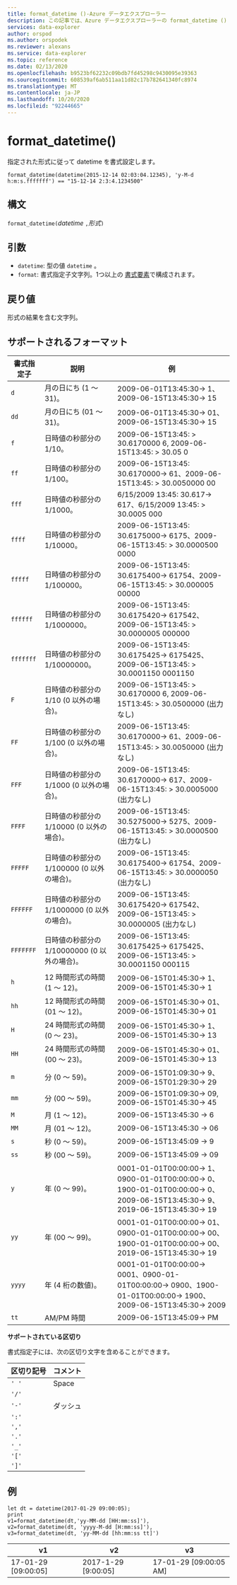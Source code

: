 ```yaml
---
title: format_datetime ()-Azure データエクスプローラー
description: この記事では、Azure データエクスプローラーの format_datetime () について説明します。
services: data-explorer
author: orspod
ms.author: orspodek
ms.reviewer: alexans
ms.service: data-explorer
ms.topic: reference
ms.date: 02/13/2020
ms.openlocfilehash: b9523bf62232c09bdb7fd45298c9430095e39363
ms.sourcegitcommit: 608539af6ab511aa11d82c17b782641340fc8974
ms.translationtype: MT
ms.contentlocale: ja-JP
ms.lasthandoff: 10/20/2020
ms.locfileid: "92244665"
---
```

# <a name="format_datetime"></a>format_datetime()

指定された形式に従って datetime を書式設定します。

```kusto
format_datetime(datetime(2015-12-14 02:03:04.12345), 'y-M-d h:m:s.fffffff') == "15-12-14 2:3:4.1234500"
```

## <a name="syntax"></a>構文

`format_datetime(`*datetime* `,`*形式*`)`

## <a name="arguments"></a>引数

* `datetime`: 型の値 `datetime` 。
* `format`: 書式指定子文字列。1つ以上の [書式要素](#supported-formats)で構成されます。

## <a name="returns"></a>戻り値

形式の結果を含む文字列。

## <a name="supported-formats"></a>サポートされるフォーマット

|書式指定子   |説明    |例
|---|---|---
|`d`    |月の日にち (1 ～ 31)。 | 2009-06-01T13:45:30-> 1、2009-06-15T13:45:30-> 15
|`dd`   |月の日にち (01 ～ 31)。| 2009-06-01T13:45:30-> 01、2009-06-15T13:45:30-> 15
|`f`    |日時値の秒部分の 1/10。 |2009-06-15T13:45: > 30.6170000 6, 2009-06-15T13:45: > 30.05 0
|`ff`   |日時値の秒部分の 1/100。 |2009-06-15T13:45: 30.6170000-> 61、2009-06-15T13:45: > 30.0050000 00
|`fff`  |日時値の秒部分の 1/1000。 |6/15/2009 13:45: 30.617-> 617、6/15/2009 13:45: > 30.0005 000
|`ffff` |日時値の秒部分の 1/10000。 |2009-06-15T13:45: 30.6175000-> 6175、2009-06-15T13:45: > 30.0000500 0000
|`fffff`    |日時値の秒部分の 1/100000。 |2009-06-15T13:45: 30.6175400-> 61754、2009-06-15T13:45: > 30.000005 00000
|`ffffff`   |日時値の秒部分の 1/1000000。 |2009-06-15T13:45: 30.6175420-> 617542、2009-06-15T13:45: > 30.0000005 000000
|`fffffff`  |日時値の秒部分の 1/10000000。 |2009-06-15T13:45: 30.6175425-> 6175425、2009-06-15T13:45: > 30.0001150 0001150
|`F`    |日時値の秒部分の 1/10 (0 以外の場合)。 |2009-06-15T13:45: > 30.6170000 6, 2009-06-15T13:45: > 30.0500000 (出力なし)
|`FF`   |日時値の秒部分の 1/100 (0 以外の場合)。 |2009-06-15T13:45: 30.6170000-> 61、2009-06-15T13:45: > 30.0050000 (出力なし)
|`FFF`  |日時値の秒部分の 1/1000 (0 以外の場合)。 |2009-06-15T13:45: 30.6170000-> 617、2009-06-15T13:45: > 30.0005000 (出力なし)
|`FFFF` |日時値の秒部分の 1/10000 (0 以外の場合)。 |2009-06-15T13:45: 30.5275000-> 5275、2009-06-15T13:45: > 30.0000500 (出力なし)
|`FFFFF`    |日時値の秒部分の 1/100000 (0 以外の場合)。 |2009-06-15T13:45: 30.6175400-> 61754、2009-06-15T13:45: > 30.0000050 (出力なし)
|`FFFFFF`   |日時値の秒部分の 1/1000000 (0 以外の場合)。 |2009-06-15T13:45: 30.6175420-> 617542、2009-06-15T13:45: > 30.0000005 (出力なし)
|`FFFFFFF`  |日時値の秒部分の 1/10000000 (0 以外の場合)。 |2009-06-15T13:45: 30.6175425-> 6175425、2009-06-15T13:45: > 30.0001150 000115
|`h`    |12 時間形式の時間 (1 ～ 12)。 |2009-06-15T01:45:30-> 1、2009-06-15T01:45:30-> 1
|`hh`   |12 時間形式の時間 (01 ～ 12)。 |2009-06-15T01:45:30-> 01、2009-06-15T01:45:30-> 01
|`H`    |24 時間形式の時間 (0 ～ 23)。 |2009-06-15T01:45:30-> 1、2009-06-15T01:45:30-> 13
|`HH`   |24 時間形式の時間 (00 ～ 23)。 |2009-06-15T01:45:30-> 01、2009-06-15T01:45:30-> 13
|`m`    |分 (0 ～ 59)。 |2009-06-15T01:09:30-> 9、2009-06-15T01:29:30-> 29
|`mm`   |分 (00 ～ 59)。 |2009-06-15T01:09:30-> 09, 2009-06-15T01:45:30-> 45
|`M`    |月 (1 ～ 12)。 |2009-06-15T13:45:30 -> 6
|`MM`   |月 (01 ～ 12)。|2009-06-15T13:45:30 -> 06
|`s`    |秒 (0 ～ 59)。 |2009-06-15T13:45:09 -> 9
|`ss`   |秒 (00 ～ 59)。 |2009-06-15T13:45:09 -> 09
|`y`    |年 (0 ～ 99)。 |0001-01-01T00:00:00-> 1、0900-01-01T00:00:00-> 0、1900-01-01T00:00:00-> 0、2009-06-15T13:45:30-> 9、2019-06-15T13:45:30-> 19
|`yy`   |年 (00 ～ 99)。 | 0001-01-01T00:00:00-> 01、0900-01-01T00:00:00-> 00、1900-01-01T00:00:00-> 00、2019-06-15T13:45:30-> 19
|`yyyy` |年 (4 桁の数値)。 | 0001-01-01T00:00:00-> 0001、0900-01-01T00:00:00-> 0900、1900-01-01T00:00:00-> 1900、2009-06-15T13:45:30-> 2009
|`tt`   |AM/PM 時間 |2009-06-15T13:45:09-> PM

**サポートされている区切り**

書式指定子には、次の区切り文字を含めることができます。

|区切り記号|コメント|
|---------|-------|
|`' '`| Space|
|`'/'`||
|`'-'`|ダッシュ|
|`':'`||
|`','`||
|`'.'`||
|`'_'`||
|`'['`||
|`']'`||

## <a name="examples"></a>例

<!-- csl: https://help.kusto.windows.net/Samples -->
```kusto
let dt = datetime(2017-01-29 09:00:05);
print 
v1=format_datetime(dt,'yy-MM-dd [HH:mm:ss]'), 
v2=format_datetime(dt, 'yyyy-M-dd [H:mm:ss]'),
v3=format_datetime(dt, 'yy-MM-dd [hh:mm:ss tt]')
```

|v1|v2|v3|
|---|---|---|
|17-01-29 [09:00:05]|2017-1-29 [9:00:05]|17-01-29 [09:00:05 AM]|
